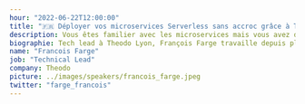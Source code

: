 ```yaml
---
hour: "2022-06-22T12:00:00"
title: "🇫🇷 Déployer vos microservices Serverless sans accroc grâce à TypeScript"
description: Vous êtes familier avec les microservices mais vous avez du mal à gérer les breaking changes ou les temps de déploiement ? Ou vous êtes réticent à adopter cette approche ? Dans cette présentation, vous apprendrez à combiner la puissance de Typescript et de JSON-Schema pour construire et déployer des microservices Serverless robustes et résilients.
biographie: Tech lead à Theodo Lyon, François Farge travaille depuis plus de deux ans sur des projets Serverless, que ce soit pour des start-ups ou de grandes entreprises. Il s'intéresse particulièrement à la qualité de la conception technique. En particulier, il approfondit l'impact des nouveaux paradigmes de programmation tels que les microservices, l'architecture événementielle ou encore les bases de données NoSQL sur la manière de concevoir des produits robustes, durables et maintenables.
name: "Francois Farge"
job: "Technical Lead"
company: Theodo
picture: ../images/speakers/francois_farge.jpeg
twitter: "farge_francois"
---
```

